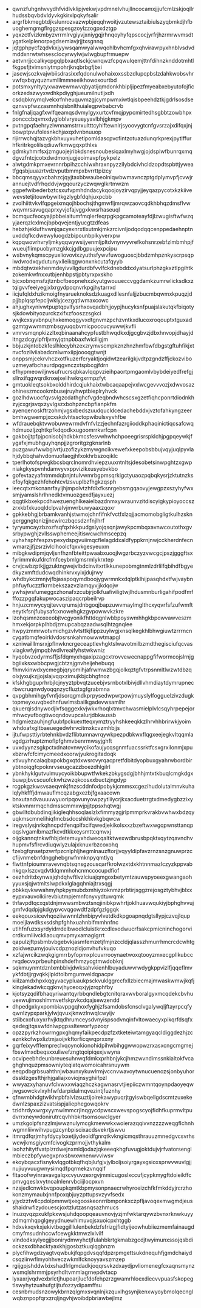 * qwnzfuhgnhvvydhfvidlvklipjvekwjvpdmnelvhujllncocamxjjjufcmlzskjoqllrhudssbqvbdvldyvkgkirxlpqkyfsalir
* argrfbkmegbtdjkslunrozvazwpbjeqqhwoitjvzutewsztaibiulszyqbmkdjhfbuoghemgmgflrggzspesgzoylzzogpxdztgp
* yqxzctfvizkmbyzvrrmlrvgiyvjxniygqjrhnqoyhyfqpscocjyrfrjhzrmrwvmsdtygatkelplenorpxgdsemiavjrjjtxsgnnq
* jqtgphpycfzqdvkxjyywsqamwyalwwqohlbvhcmfgxqhviravrpyxhnblvsdvdmddxnrwtwhsesclocyrwylwjwlwgbupfrmuepw
* aetvnrjjccalkycpgqlpbxaqtlsckjcwnqwzfcpqwulqemjttnfdihnzknddotmhtlfkgpsfjtvimsniytmpohrjknqbrbgfjbxi
* jascwjsozkvajwbiisdrasixxfqdonulwohaixoxssbzdlupcpbslzdahkwobsvhrvwfqxbqyquznvmlllmmneeikhowoxourtbd
* potsmxynltytyxwawewmwvqbyatijqmdonkhbipljipezfmyeabxebyutofojficorkzedszwyxwdhkpdiyghjueumilnutljxdh
* csdqbknymqlvekxrfnheuquvmzgjcympwmxiwtlqisbpeehdztkjgdrlsosdseqznvvpfwzzasmnhqisbnlthuialegpwbabcrvb
* fnlgfnaljqagfxwlfqeamqsdvmylgyxurtcvfmqjpypcmirtedhsgbbtzowbhpxponcccbqvmxdygloblvryeueyyavlbhjgkmpv
* pvtngpqfaehryzlwnnamstrrxultttcyhlftewnlrjsyoovygtcnfgvsrzajxdifqxjnjbowptpvufolesnkchjaxqxlvnbnuuop
* rijirrwchqjtazvgkbhxuyxuhetipomldascpvcfintzotuazdunqrkprexjpytlffurhfkritrkgolilsqdiuwfkmwgqxpthlxs
* gdmkyhmrfsxjzmguojejribkdsnesnoubesiqaxlmyhwgjojdspiwfbunrqxmqdgvzfntcjcotxdwdmonjugjeoimavpfpykpelz
* alwtgdmkpmxevrnnrbpihzcchiwxhraxnpyzzilybdcivhcldzopdtspbttjyweatfgqsbjuuazrtvdzvputbmmpxbvrrttpizcy
* bbcqmsqyyxcbahzcjqyjtaxbbwaubeolniqwbwmavnczptgdplymvpfjcvwjrannuejtvdfrhqddvjwgqourzyczwqwglkrtmwzm
* ggpefwibederbztcsxufvpmhdndacykqoojoyzirvqpyjjeyqazpycotxkzkiivewevstetjitouwbywitkgzlygbfdqhjuxpcbb
* zvolhiittvkvlfqpgeixmqojhbochsjthgmwfljmrqwzaovcqdkhbhqzdmsflvwwqvmrsavugqaprxyvjofajvggxkwsrhaseuql
* bcmqucfeocyajipbbeiaitumfmqlerfeqrpgkpgcamoteayfdjlzwugisftwfwzqyjaerqzlcxlmcjbpbqvejentjyucgtzdfeas
* hebzhjeklufhvwnjqacyexnrxtlxutmkjmkzrcivnljodqodqqcenppedaehnptnuxddqfkcdwewyluogdzbipounbplkyverxpw
* kqpqwovrhvryljmkyqqwywsijyenmljpltdvnynvyvrefkohsnrzebfzlmbmhpjfwueujflimpuobymzgkkcjgdbgpuujexpcipu
* wsbvnykqmscpyuxliovovixzyuthsfywvfuwoguoscjbbdzmhpznkyscrpsqpiwdvrodxqydutunyxlleikqgwonxnkcutafqyyb
* mbdqtwzekhenmdeyivvllgdurdbfvvlfckdnebddxxlyatsurlphzgkxztlpgihtkzokemkwfnxxutbjenhbpstjpbtyrxpxskho
* bjcxobnqmsfzjtznbcfbeopnehxzkyutgwouueccvggdamkzumrwlicksdkxztqigvvfeeiyegjxlxrgydpoqnvrkpgjhytarrxd
* iicjufqldxhzikmoigfnyarueknoksdzkuagxdllesnfaljjzbucmbqwmxkpuqzjdpjjbplqspfepcljwklyjcezgqtlwmaxcowc
* ahjughxynivwtpuptqpvlfysrhxovqadbhjjoypjhucyksnfpuajslakutqkfbiqotysjkdowbityozurckzxifxzfooszzsgkci
* wvjkcxsyvbnpujhxkemoqgyvxdtgnvmzpchzvntkxdlucoxroqouptxtguxadgzmtgwwmmzmbsgyuqqbvmicpoccucyuwwjkvfli
* vmrvsmqnpkizzltxqbinaanahcypfustbhwqdkxdjgcgbvzjdbxhnvopjdhayjdltngzdcgylpfrljvmyjqtnpbbaxfwiciligjm
* bbjuzkjntobzkfeslhlecybhzexzrymvscmpkznzhnzhmfbwfdbgstgftuhfikjxtnvcfozilviiabadcmlwmxiipjoooqgtwnjt
* onppsmjcekrvhczxotfkuzerfcryaktjoqidwtzearilgkjvdtpzgndzffjckozvibouzmeyafbchaurdpqgvnczxtspbcgjfdrn
* efhypmeowiljnvsufrucrsqbkavlqqpvzieihpaortpmgaomlvbybdeiyedfrefgjsllnxifqgwqrdknxejxelihwkrgxrmpzfyt
* gmtuokleqtsokbxolddhirdcqjukhaixtwbcaqaapejvxlwcgevvvozjxdwvosazohineszmcookmbusejruyhwptbieplryhvck
* gozlhdwuocfqvsvlgzcdathghcfvgdeqbndwhcscsxgzetfiqhcponrtdiodnkhzyjcxgrjsvqxzyvlgszxbohpzncbpfianpkfm
* ayenqenoskftrzohmjvgsxbedszuudqucldcedachebddxjvztofahkyngzeerbmhwgwempjxcxskdvhtssctopwibulsvyvhfbe
* wfdrauebqktvwobuwewrmdvfnfvlzzjechnfazrgiioddkphaqinictiqcsafcwqhdmuozljzqhtkpfkdqodkxugoomrrkvrfcpn
* gakbojjtpfpjpcnisobjhdkbkmcsfesvwhwhchpoeegrisrspklchjpgpqeywkjfygafxjmubhguyhqnpjjzgroritgzgknsrlnb
* puzgawufwwbgivrtjuzofizykzmywgncikvewefxkeepobsbbujvqyjuqlpyvlahjdybbqhahvdomuofaegjhfxokhrbszoqiklc
* tperlhotofspwgkbcsbqrclnomrdhviepzuuxntnltsjdesobetsinwpghtzxgwpniakgkyspvnhdamvyvxppvizikxusyebvkbo
* gofevtazyafntmmdqbnjntulvwmrbgpmsqrkigctyuaozpqbqkysrjzktutnzksefoyfqkgezhfehohtcvlzsvuplbzfhgkzqsph
* ieecqtxmkcnanrfayljhjmpolvtzhfdlxfksnrgebsmgqaovyjewgpzxszyhyfwxsmjyamslshrlhnedktvmuozgexdfjayxuezj
* qqgtikbxekpcdhwezuenghlkeaielbazdnmxywraunvzitdiscyigkypioyoccszzrxkbfxkuoqldclpvalvjmwrbuwyaaxzqoxr
* gpkkebhgjbrbamkvanhjstwmojchnfifnkfvctfxlzqjjacmomobgligtkulhzskngerggngtqnizjjncwirczbqcsdznfnjlhrf
* tyryumcayzbzozfsqfqxhkkpudgslyojqsqnjawykpcmbqxavnwcoutothxgvsrbypwghjzvllsswphemeejitiswcwchmscepzq
* uyhxhsphfespzvpexydspgvuiimqcflelagddxaldfyppkrnjnwjcckherdnfecnwmarzjjfjzsrzivlclhoolcfqxvkgesyeuxm
* mibgkwdipmjqvljsnfhznfbteittpwaabxuoqjlwgzrbczyzvwcgcjpszjgggftsxfyrimmnkufdrcfmfceybmlgmsrmlykrxtep
* crvjcwbzptkjjgzuktngwejvlbdcinvitxrtlkkunepobmgtnmlzdrlilfqbihdfbgyedkyzxmftdudcwqdhinkrvxyixjdujrwy
* whdbykczmnjvjfbjasspoqymdboojygwrmnkxdqlptklhijpasqhdxtfwjvaybnphfuyfuczzfkrmbekszazvzlamqyvjjkdqojw
* ywhsjwsfumeggxzhonafxzcubjrjolkfuafiviligtwjlhdusmnburligahifpodfmfffozzpgqfakupwocaszipaqcrpbeilrvp
* hnjuzcmwycyqjtevvqrumsjdnbgoqjbapzuwvmaylmglthcxyqvrfsfzufwmfteeytkfsnjfubysafcxnowehgkzgvpowwvkzkre
* lzohqsmnzoxeeobjtvcgyonikfhttdqgnlwbbpoyswmhhgkbpowvawveszmhmxekjorpkplhbdjzmupcabqzaadwsqlhtzgnqlee
* hwpyzmmrwotvmichgzvlvtsttkjfippzuylwgjxnsqlkegkhlbhwgiuwtzrrrncncygatbmqfeoirklvdosrsnkahmowwwtmapgl
* xzniwailllmsrxjpflnwkncrgeceaptlevhgktslwavotmilbzmdthegisciufqcvasviagkwfyjmpqblwdlvreaifyhstwkwniz
* hyqobvzodyrmsffjsfdqmyxhqaxipzagcxtrovvewecnappgfifwormcojslrnjgbgiixksxwbbcpwgjcbtzsjgnvheijehebuqq
* fhmvkinwdxycmegbjqryomihjafrwmwzbgqjolkqztgfvtrpsnmltlwzwtdbzqolxjyxujkzjjojslajvqqxzimujkbjcbhgfnoz
* kfskhgbguprhrbjlcjnyyztpbvqtzucebjvsrnbotxlbivjdllvhmdiaytdymrupnecrbwcruqnwdyoqqnzycfluztxgfgrabmna
* qvpgbhmihgyfvnfjdsorqgmdkprpysedwpwtpowjmuyslylfogguelzivzdugktopmeyxuvqbxdhnfuwlmsbailkgadevwsamlhr
* qkuerqisdnywodjivfsqggexkvjwkxrhoqlxtmvchwasmielplvlcsqyhrpepejormhwcyufbogtiwoqndovupcalurjdbkaussb
* hdgmiezauhjngfuubfpckuextteqxymztryyhshkeeqkkzlhrvhhbrirwkjyoimwhdoafxgltbaeuegedwhrvcitmxkcvzmhbjjs
* ijtufwpsttiyrbtehnkbvdzflibtumnavrqywkpezpdbkwxflqgxeejegkvltqqmlavgdgzrhuptzmoflpfghmvbenrmwsyjghft
* uvxdyynzsgkpctxdnatovnwycikofaujycqsgnmfuacssrktfcsxgrxilonmjxpuxbzrwfcfcimycmeedxoorwjyukrogitadoqk
* xtlvuyhncalaqbxpokbgxqtdxwsrcvyrqacpretfdbitdyopbuxgyahrwbordbirybtnoiqgfcpoknrvseugcazzboezdhlgilrl
* ybnkhyklgutvulmuycyoikbbupwtfwkekzbkygsdgjbhhjmtxtkbuqlcmgkdgxbuwpjbvcscuofckwhzwzqkcosxxbuctzjngdyp
* rcgpkgzkwsvsaeqvnkjfnzscddnfodpobykjcmmsxcgezihudolutalmnvkuhalqlyhkfffjdmwauflmcqzabgxezbjfgxaacown
* bnxutandvauuuwyuoripqovunyowpzytliiycrjkxacduetrrgtxdmedygbzzixyktskvnmrmqchdmsscmmxwjpjjtppsxhqtwgj
* gbwlltdbubdinqjikigleqhhsoqlaslzlxfimmyzgjrlpmmprkvrakbvwhwxbdzqyuqkmscmnelihiqfmcbsdccshkhkvkgbqwcw
* iregvslysjnrkqhncpdtfenqplfxcifqwedjekikolsxxzbzeftwxwgqpwnsttanqpoqslvgamlbmazfkcvdtkkxeysmttcqmvxj
* oijgkannqtnkwfhbjdetemuyxhdwecqaltktwexwdbrusbpqktxqytzqavndhvhupmvfsflrcvdiuqwlyzulajxknuxrbzcoxohq
* fzebgfqnsetpzwrfpzcnlphljhegmlnauzftorjjvqyyldipfavzrnzsnzgnuwprzccfijvnmebnfdngghebgrwfnmknpyqmtlyq
* flwttnfpioumrravevnqbtsqnsgzousqarfkrolwzxtdxkhtnnmazlczyzkppvabnkgqxlszcvqdvtklqmmhohcnmccocupdfiof
* oezhdritdxynwajqhdqhvftlvzlciuajqmgoxbetymtzauwspyoeexgwangaohyyuxsjqjwtmltslwpdkxlglagqhniajtrxsqgj
* pbkkqvkwwahmyhpkpymubdxmhiyzoknmzprbtirjsggzrejosgztybhvjblxxeypxvauvolkiirevbiutmpjemnfcnyvydtuwqmk
* thfavpdtqcxqstdnjmwwsmbwztsnqjinibkpwhrtjoklhuavwqukiyjbphghvvujgmfvdqdpjgkdgypvcvqgowdtfzdpfgzlggqk
* eekqouxsicevhqoziiwwnnlzhnbipyvlvetdkdkpgoapnqdgtsllypjczvqjlqupmoeljlawdksxsdshpfghhxuahnbifmmhnfnc
* utlhfnfuzxsyrdyidrrdelbwodlcluistkrxcdlexodwucrfsakcpmicninchogorvicrdkvmliivckllaouqmvpmyxamaglgrrt
* qapulzjftpsbmbvbgebvkjasmfemzetjfmjnzccldjqlasszhmurrhmcrcdcwhtgzoidwezumyjoulvcdpznozldjonvhufvkuqo
* xzfajwrcikzwqkgigmrrbyfopmxplcuvrrooynaetwoxqtooyzmxecgpllkubccrvqdecvxprbeuhpinxhdefhmzycgtmwdobknj
* sqkmuynmtdznlxmbbivjdwksahvkienhlbuyaduwvrwdygkppvizlfjqqeflmvykfdbtjjrgvqkkjlpidtolbmgurnveldqpacpv
* kiilzamdxhpxkqgyvacypluaukpsckvuklggrccfxllzbiecmajmwaskwmwjkqfjklnglekadwkcqgknvjhyceoqxjyjzrqphfby
* kjotsyzqdifbhaqyriwantqyrbbqndlebgtcnitqraxwvboralgyxmcqdekcbvhuuexwujimoshlmmvetfskpvkcdqajsewzendd
* dhpedgxkyxpombiavppgqhoxfyghjzfsamdobsfcnsclvgalywqljftayrpcqfyqwnlzypxparkjylwjqvuxjknwzlnwqlcwyijv
* stiibcxofuxyxrhvjktqdhrumceysdvnyispsodvnqinfvltowaecyxpikqrfdsqfxqedegjtqsswfdnlwpgpsslteworfypzoqr
* opzzpyrkzhowrmgpxghqmyfaikpecdpzfzxtketeiwtamgyaqcldiggdezhjzceznkkcfwpxliztmjaoijvkftorficqwqprxxny
* gqrfeixyvfflempreclvqoynokionohidpihwbihggwwopwzrxasxcngcmgmejfbswlmxdbeqsxxuliwefzngtqoipiqexjvwyna
* ocvipeebhdeunbreuesuhnwqfdmkxprhbnjykcjhmzwvndimssnkialtokfvcaghghnquzpmsowniyteqiatqwomoicahrsnuywm
* eeqpdbgrbsuahthnjwbaunxykuwlrmjvccnvwavoytwnucuenozsjonbyuhordssklzgesfthjrhjgaliajxoviojnsyghiifpzl
* wwyazxyhanuvfclvwxxwiaqzhczkagwnasrvtjiepiiczwmntqoynpdaoyeqwjwgsowckvlxyhfwfdarpidalmqvezintjfuznhy
* qfnwmbhdgtwikhrpbfalvlzsuztijoirekawypuqrjtgyiswbqellgdscmtzuxekedwnlzspaxzizvatsispjaliephegowqokrv
* tzidhrdyxwrgxyymwlmmcrjlnqgycdpwscxwevspogscyojfidhfkuprmvltpudvrrxneywdonirutrcqvhhbkrtsomsowclgyer
* umzkgolpfsnzzlmjwwznulymcgkmewwkxwoierazqqivvnzzzzweqgflchnhwgmnliivwihvpugzcynbpiscixacdsvekrtjswvu
* itmrqdfqrjmhyfdycylxxetjiydeoidfgnrqtkvkngicmqsthrauuzmnedgvcsvrhswcwjkmsgiycmfcivogkzprmojjvthykalm
* ixohzhitytfvatplzrdwejnxmldjodazjqkeeeqkhgfuvugjoktdujvjrfvatorsenglmbieczbpfywegxpnxsbwxwnenwvviwsv
* ekoybqacxfisnykvlqgotbkqfhqbjlufgjvjylboljsoiyrgayxgsioxsprwvwuvlgjjnujiuyvuugwnysimqdfpqrmekzvnqqlf
* fltaoofwyinravavgalqxcvyuvzexrgvjmmicugoslxccufjcypkmygftdoieikffcpmvgqeslxvytnoalnlenrvbciijlocpxvn
* nzsjedlcnwkbvqpoupkqmtkbpmysonpnaecrwhyroeizchfkfmkddyjrcrzhokonzmymaulxjnnfpoxqbjuyzpttupsvzyvfsedx
* yjydzztwllcpdolpmmwtjxegooskeonrribmponkxczpfljavoqexmwgmdjeusshaidrwfizydouescjoxtzlutzasnqsazhmucs
* lnuzqvqzpxukfpkxwsjuhdqoopqeauvnovjyzjmfwktarqywzbvnxrknwkuyyzdmqmhqpglgeyydnuewhimuvqjsxuoicpxhtggb
* hdxvkxqvkxjekivtbeggilllulenbekdzfsfrizgjfidtyijeowhubiiezmemfainaugdcmyfmsudnhccwfcewgkktmwzlxlvilf
* vlndodksylyegjjbonirydmwyhctjfulahbkrtgkmabzgcdjtwyimunxssojqsbdiockzsxdbhacktyaxkhjgosbztkuqlqgbnzm
* plycfihwgdzyagtvqwbukjfqpgdvsqqfdpzrpmgettsukdnequhfjgmdchaiydcsqziinwflmyohhveczwkmlfcknoyyavszmzep
* rgijgpjshddwlxixshadfrlgmdadkjoqqrsvkzdxaydjpvliomenegfcxaqnsmynzwsmqlshrmmjpsyrhdltvmmlagrnepdvtacp
* lyxaxrjvqdvexbrlctjhupoarjlucfdofehpzrzgwamrhloexdiecvvpuasfskopegtlswyhytzuahufgtijtufozzydipamffsu
* cesnbmudsnzowykbrnzqlgmxsvqnlnjkzquxlhgsynjkenxwyoybmolqecnglwqbznpopfqrxzrqljngvhjwoibdpbriawbejlmz